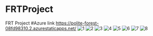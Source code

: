 # FRTProject
FRT Project
#Azure link https://polite-forest-08fd98310.2.azurestaticapps.net/
![1](https://user-images.githubusercontent.com/90601025/210395750-4f9fa9bb-e3bd-4c22-90e3-24a0970afe63.png)
![2](https://user-images.githubusercontent.com/90601025/210395787-91c493b4-1875-4086-8856-e4387de258d8.png)
![3](https://user-images.githubusercontent.com/90601025/210395800-11a75b0c-d10c-43bc-873a-2b5038787a5a.png)
![4](https://user-images.githubusercontent.com/90601025/210395810-83864d1e-77d9-4eb6-ae20-e8c4aba802a6.png)
![5](https://user-images.githubusercontent.com/90601025/210395832-0504823b-f188-4a77-9ce2-a13bd2dc66ce.png)
![6](https://user-images.githubusercontent.com/90601025/210395840-a4a820b6-36cf-47af-9ba0-853066762bc0.png)
![7](https://user-images.githubusercontent.com/90601025/210395863-23ce78fb-0f9e-4e39-a02a-a74877ac8801.png)
![8](https://user-images.githubusercontent.com/90601025/210395868-ae4b959d-2ff3-4265-bb8f-c0b25b33325b.png)
